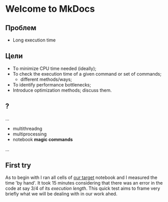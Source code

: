 # Welcome to MkDocs


<!-- For full documentation visit [mkdocs.org](https://www.mkdocs.org). -->
## Проблем

* Long execution time

## Цели

* Тo minimize CPU time needed (ideally);
* To check the execution time of a given command or set of commands;
    * different methods/ways;
* To identify performance bottlenecks;
* Introduce optimization methods; discuss them.

## ?

...

* multithreadng
* multiprocessing
* notebook **magic commands**


...

## First try
As to begin with I ran all cells of [our target](https://example.com) notebook and I measured the time 'by hand'. It took 15 minutes considering that there was an error in the code at say 3/4 of its _execution length_. This quick test aims to frame very briefly what we will be dealing with in our work ahed.
